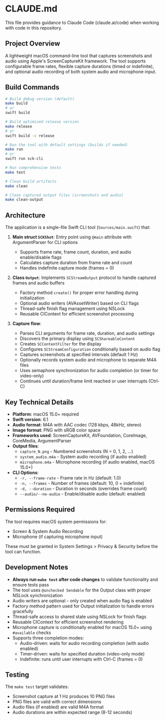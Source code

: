 # CLAUDE.md

This file provides guidance to Claude Code (claude.ai/code) when working with code in this repository.

## Project Overview

A lightweight macOS command-line tool that captures screenshots and audio using Apple's ScreenCaptureKit framework. The tool supports configurable frame rates, flexible capture durations (timed or indefinite), and optional audio recording of both system audio and microphone input.

## Build Commands

```bash
# Build debug version (default)
make build
# or
swift build

# Build optimized release version
make release
# or
swift build -c release

# Run the tool with default settings (builds if needed)
make run
# or
swift run sck-cli

# Run comprehensive tests
make test

# Clean build artifacts
make clean

# Clean captured output files (screenshots and audio)
make clean-output
```

## Architecture

The application is a single-file Swift CLI tool (`Sources/main.swift`) that:

1. **Main struct `SCKShot`**: Entry point using `@main` attribute with ArgumentParser for CLI options
   - Supports frame rate, frame count, duration, and audio enable/disable flags
   - Calculates capture duration from frame rate and count
   - Handles indefinite capture mode (frames = 0)

2. **Class `Output`**: Implements `SCStreamOutput` protocol to handle captured frames and audio buffers
   - Factory method `create()` for proper error handling during initialization
   - Optional audio writers (AVAssetWriter) based on CLI flags
   - Thread-safe finish flag management using NSLock
   - Reusable CIContext for efficient screenshot processing

3. **Capture flow**:
   - Parses CLI arguments for frame rate, duration, and audio settings
   - Discovers the primary display using `SCShareableContent`
   - Creates `SCContentFilter` for the display
   - Configures `SCStreamConfiguration` conditionally based on audio flag
   - Captures screenshots at specified intervals (default 1 Hz)
   - Optionally records system audio and microphone to separate M4A files
   - Uses semaphore synchronization for audio completion (or timer for video-only)
   - Continues until duration/frame limit reached or user interrupts (Ctrl-C)

## Key Technical Details

- **Platform**: macOS 15.0+ required
- **Swift version**: 6.1
- **Audio format**: M4A with AAC codec (128 kbps, 48kHz, stereo)
- **Image format**: PNG with sRGB color space
- **Frameworks used**: ScreenCaptureKit, AVFoundation, CoreImage, CoreMedia, ArgumentParser
- **Output files**:
  - `capture_N.png` - Numbered screenshots (N = 0, 1, 2, ...)
  - `system_audio.m4a` - System audio recording (if audio enabled)
  - `microphone.m4a` - Microphone recording (if audio enabled, macOS 15.0+)
- **CLI Options**:
  - `-r, --frame-rate` - Frame rate in Hz (default: 1.0)
  - `-n, --frames` - Number of frames (default: 10, 0 = indefinite)
  - `-d, --duration` - Duration in seconds (overrides frame count)
  - `--audio/--no-audio` - Enable/disable audio (default: enabled)

## Permissions Required

The tool requires macOS system permissions for:
- Screen & System Audio Recording
- Microphone (if capturing microphone input)

These must be granted in System Settings > Privacy & Security before the tool can function.

## Development Notes

- **Always run `make test` after code changes** to validate functionality and ensure tests pass
- The tool uses `@unchecked Sendable` for the Output class with proper NSLock synchronization
- Audio writers are optional - only created when audio flag is enabled
- Factory method pattern used for Output initialization to handle errors gracefully
- Thread-safe access to shared state using NSLock for finish flags
- Reusable CIContext for efficient screenshot rendering
- Microphone capture is conditionally enabled for macOS 15.0+ using `#available` checks
- Supports three completion modes:
  - Audio-driven: waits for audio recording completion (with audio enabled)
  - Timer-driven: waits for specified duration (video-only mode)
  - Indefinite: runs until user interrupts with Ctrl-C (frames = 0)

## Testing

The `make test` target validates:
- Screenshot capture at 1 Hz produces 10 PNG files
- PNG files are valid with correct dimensions
- Audio files (if enabled) are valid M4A format
- Audio durations are within expected range (8-12 seconds)